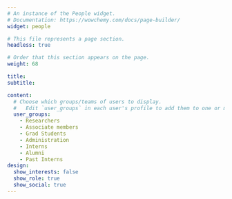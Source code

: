 ```yaml
---
# An instance of the People widget.
# Documentation: https://wowchemy.com/docs/page-builder/
widget: people

# This file represents a page section.
headless: true

# Order that this section appears on the page.
weight: 68

title: 
subtitle: 

content:
  # Choose which groups/teams of users to display.
  #   Edit `user_groups` in each user's profile to add them to one or more of these groups.
  user_groups:
    - Researchers
    - Associate members
    - Grad Students
    - Administration
    - Interns
    - Alumni
    - Past Interns
design:
  show_interests: false
  show_role: true
  show_social: true
---
```


<!-- {{% cta cta_link="../opportunities/" cta_text="Join Us" %}} -->


<!-- ## Alumni Interns and Visitors
* 2022.06 - 2022.09, Paul-Gauthier Noé
* Yang Ai
* 
 -->
